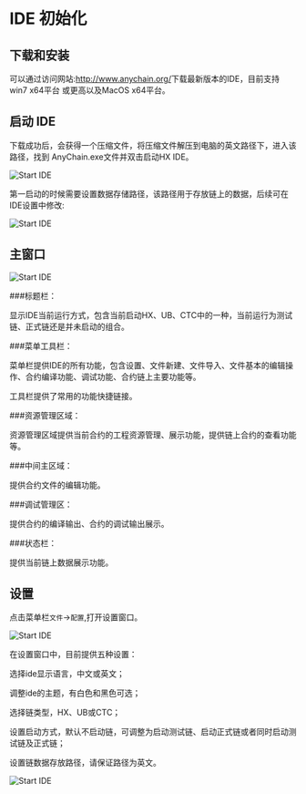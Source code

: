 # IDE 初始化

## 下载和安装

可以通过访问网站:<http://www.anychain.org/>下载最新版本的IDE，目前支持win7 x64平台 或更高以及MacOS x64平台。

## 启动 IDE

下载成功后，会获得一个压缩文件，将压缩文件解压到电脑的英文路径下，进入该路径，找到 AnyChain.exe文件并双击启动HX IDE。

![Start IDE](/img/research/start.png)

第一启动的时候需要设置数据存储路径，该路径用于存放链上的数据，后续可在IDE设置中修改:

![Start IDE](/img/research/storepath.png)

## 主窗口

![Start IDE](/img/research/main-window.png)

###标题栏：

显示IDE当前运行方式，包含当前启动HX、UB、CTC中的一种，当前运行为测试链、正式链还是并未启动的组合。

###菜单工具栏：

菜单栏提供IDE的所有功能，包含设置、文件新建、文件导入、文件基本的编辑操作、合约编译功能、调试功能、合约链上主要功能等。

工具栏提供了常用的功能快捷链接。

###资源管理区域：

资源管理区域提供当前合约的工程资源管理、展示功能，提供链上合约的查看功能等。

###中间主区域：

提供合约文件的编辑功能。

###调试管理区：

提供合约的编译输出、合约的调试输出展示。

###状态栏：

提供当前链上数据展示功能。

## 设置

点击菜单栏`文件`->`配置`,打开设置窗口。

![Start IDE](/img/research/setting_in.png)

在设置窗口中，目前提供五种设置：

选择ide显示语言，中文或英文；

调整ide的主题，有白色和黑色可选；

选择链类型，HX、UB或CTC；

设置启动方式，默认不启动链，可调整为启动测试链、启动正式链或者同时启动测试链及正式链；

设置链数据存放路径，请保证路径为英文。

![Start IDE](/img/research/configure.png)
